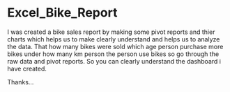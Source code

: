 # Excel_Bike_Report
I was created a bike sales report by making some pivot reports and thier charts which helps us to make clearly understand and helps us to analyze the data.
That how many bikes were sold which age person purchase more bikes under how many km person the person use bikes so go through the raw data and pivot reports.
So you can clearly understand the dashboard i have created.

Thanks...

